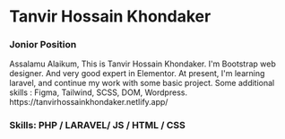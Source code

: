 <h1>Tanvir Hossain Khondaker</h1> 
<h3>Jonior Position</h3>

<p>Assalamu Alaikum, This is Tanvir Hossain Khondaker. I'm Bootstrap web designer. And very good expert in Elementor. At present, I'm learning laravel, and continue my work with some basic project. Some additional skills : Figma, Tailwind, SCSS, DOM, Wordpress. 
https://tanvirhossainkhondaker.netlify.app/</p>

<h3>Skills: PHP / LARAVEL/ JS / HTML / CSS</h3>

